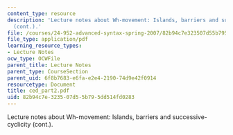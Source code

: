 ```yaml
---
content_type: resource
description: 'Lecture notes about Wh-movement: Islands, barriers and successive-cyclicity
  (cont.).'
file: /courses/24-952-advanced-syntax-spring-2007/82b94c7e323507d55b795dd514fd0283_ced_part2.pdf
file_type: application/pdf
learning_resource_types:
- Lecture Notes
ocw_type: OCWFile
parent_title: Lecture Notes
parent_type: CourseSection
parent_uid: 6f8b7683-e6fa-e2e4-2190-74d9e42f0914
resourcetype: Document
title: ced_part2.pdf
uid: 82b94c7e-3235-07d5-5b79-5dd514fd0283
---
```

Lecture notes about Wh-movement: Islands, barriers and successive-cyclicity (cont.).

